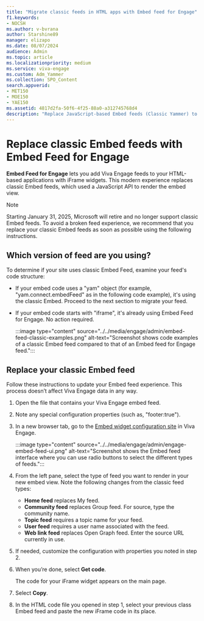 ```yaml
---
title: "Migrate classic feeds in HTML apps with Embed feed for Engage"
f1.keywords:
- NOCSH
ms.author: v-bvrana
author: Starshine89
manager: elizapo
ms.date: 08/07/2024
audience: Admin
ms.topic: article
ms.localizationpriority: medium
ms.service: viva-engage
ms.custom: Adm_Yammer
ms.collection: SPO_Content
search.appverid:
- MET150
- MOE150
- YAE150
ms.assetid: 4817d2fa-50f6-4f25-88a0-a312745768d4
description: "Replace JavaScript-based Embed feeds (Classic Yammer) to interface-based Embed feeds in your HTML-based applications."
---
```


# Replace classic Embed feeds with Embed Feed for Engage

**Embed Feed for Engage** lets you add Viva Engage feeds to your HTML-based applications with iFrame widgets. This modern experience replaces classic Embed feeds, which used a JavaScript API to render the embed view.

>[!NOTE] 
>Starting January 31, 2025, Microsoft will retire and no longer support classic Embed feeds. To avoid a broken feed experience, we recommend that you replace your classic Embed feeds as soon as possible using the following instructions.

## Which version of feed are you using?

To determine if your site uses classic Embed Feed, examine your feed's code structure:

- If your embed code uses a "yam" object (for example, "yam.connect.embedFeed" as in the following code example), it's using the classic Embed. Proceed to the next section to migrate your feed.

- If your embed code starts with "iframe", it's already using Embed Feed for Engage. No action required.

    :::image type="content" source="../../media/engage/admin/embed-feed-classic-examples.png" alt-text="Screenshot shows code examples of a classic Embed feed compared to that of an Embed feed for Engage feed.":::

## Replace your classic Embed feed

Follow these instructions to update your Embed feed experience. This process doesn’t affect Viva Engage data in any way.

1. Open the file that contains your Viva Engage embed feed.
1. Note any special configuration properties (such as, "footer:true").

1. In a new browser tab, go to the [Embed widget configuration site](https://engage.cloud.microsoft/embed/widget?domainRedirect=false) in Viva Engage.

    :::image type="content" source="../../media/engage/admin/engage-embed-feed-ui.png" alt-text="Screenshot shows the Embed feed interface where you can use radio buttons to select the different types of feeds.":::

1. From the left pane, select the type of feed you want to render in your new embed view. Note the following changes from the classic feed types:

    - **Home feed** replaces My feed.
    - **Community feed** replaces Group feed. For source, type the community name.
    - **Topic feed** requires a topic name for your feed.
    - **User feed** requires a user name associated with the feed.
    - **Web link feed** replaces Open Graph feed. Enter the source URL currently in use.

1. If needed, customize the configuration with properties you noted in step 2.
1. When you’re done, select **Get code**.

    The code for your iFrame widget appears on the main page.

1. Select **Copy**.

1. In the HTML code file you opened in step 1, select your previous class Embed feed and paste the new iFrame code in its place.
